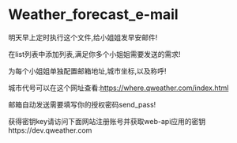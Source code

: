 # Weather_forecast_e-mail
明天早上定时执行这个文件,给小姐姐发早安邮件!

在list列表中添加列表,满足你多个小姐姐需要发送的需求!

为每个小姐姐单独配置邮箱地址,城市坐标,以及称呼!

城市代号可以在这个网址查看:https://where.qweather.com/index.html

邮箱自动发送需要填写你的授权密码send_pass!

获得密钥key请访问下面网站注册账号并获取web-api应用的密钥https://dev.qweather.com
